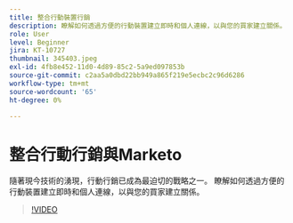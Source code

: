 ```yaml
---
title: 整合行動裝置行銷
description: 瞭解如何透過方便的行動裝置建立即時和個人連線，以與您的買家建立關係。
role: User
level: Beginner
jira: KT-10727
thumbnail: 345403.jpeg
exl-id: 4fb8e452-11d0-4d89-85c2-5a9ed097853b
source-git-commit: c2aa5a0dbd22bb949a865f219e5ecbc2c96d6286
workflow-type: tm+mt
source-wordcount: '65'
ht-degree: 0%

---
```


# 整合行動行銷與Marketo

隨著現今技術的湧現，行動行銷已成為最迫切的戰略之一。 瞭解如何透過方便的行動裝置建立即時和個人連線，以與您的買家建立關係。

>[!VIDEO](https://video.tv.adobe.com/v/345403/?quality=12&learn=on)
